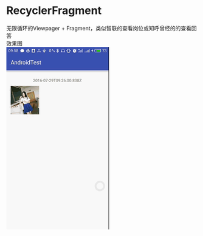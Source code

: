 # RecyclerFragment
无限循环的Viewpager + Fragment，类似智联的查看岗位或知呼曾经的的查看回答<br>
效果图<br>
![image](https://github.com/qmr777/RecyclerFragment/blob/master/app/img/test3.gif)

